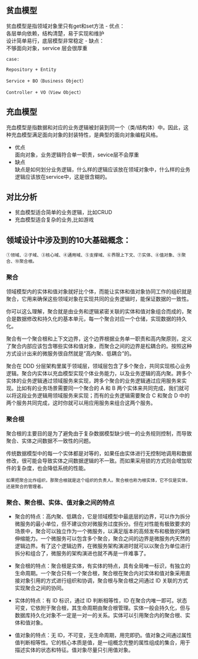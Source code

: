## 贫血模型
 贫血模型是指领域对象里只有get和set方法
    - 优点：<br>
 各层单向依赖，结构清楚，易于实现和维护<br>
 设计简单易行，底层模型非常稳定
    - 缺点：<br>
不够面向对象，service 层会很厚重
```
case:

Repository + Entity

Service + BO（Business Object）

Controller + VO（View Object）
```

## 充血模型

充血模型是指数据和对应的业务逻辑被封装到同一个（类/结构体）中。因此，这种充血模型满足面向对象的封装特性，是典型的面向对象编程风格。

- 优点<br>
面向对象，业务逻辑符合单一职责，sevice层不会厚重
- 缺点<br>
缺点是如何划分业务逻辑，什么样的逻辑应该放在领域对象中，什么样的业务逻辑应该放在service中，这是很含糊的。

## 对比分析

 * 贫血模型适合简单的业务逻辑，比如CRUD<br>
 * 充血模型适合复杂的业务,比如游戏 <br>


## 领域设计中涉及到的10大基础概念：
```
①领域、②子域、③核心域、④通用域、⑤支撑域、⑥界限上下文、⑦实体、⑧值对象、⑨聚合、⑩聚合根。
```


### 聚合

领域模型内的实体和值对象就好比个体，而能让实体和值对象协同工作的组织就是聚合，它用来确保这些领域对象在实现共同的业务逻辑时，能保证数据的一致性。

你可以这么理解，聚合就是由业务和逻辑紧密关联的实体和值对象组合而成的，聚合是数据修改和持久化的基本单元，每一个聚合对应一个仓储，实现数据的持久化。

聚合有一个聚合根和上下文边界，这个边界根据业务单一职责和高内聚原则，定义了聚合内部应该包含哪些实体和值对象，而聚合之间的边界是松耦合的。按照这种方式设计出来的微服务很自然就是“高内聚、低耦合”的。

聚合在 DDD 分层架构里属于领域层，领域层包含了多个聚合，共同实现核心业务逻辑。聚合内实体以充血模型实现个体业务能力，以及业务逻辑的高内聚。跨多个实体的业务逻辑通过领域服务来实现，跨多个聚合的业务逻辑通过应用服务来实现。比如有的业务场景需要同一个聚合的 A 和 B 两个实体来共同完成，我们就可以将这段业务逻辑用领域服务来实现；而有的业务逻辑需要聚合 C 和聚合 D 中的两个服务共同完成，这时你就可以用应用服务来组合这两个服务。

### 聚合根

聚合根的主要目的是为了避免由于复杂数据模型缺少统一的业务规则控制，而导致聚合、实体之间数据不一致性的问题。

传统数据模型中的每一个实体都是对等的，如果任由实体进行无控制地调用和数据修改，很可能会导致实体之间数据逻辑的不一致。而如果采用锁的方式则会增加软件的复杂度，也会降低系统的性能。

`如果把聚合比作组织，那聚合根就是这个组织的负责人。聚合根也称为根实体，它不仅是实体，还是聚合的管理者。`

### 聚合、聚合根、实体、值对象之间的特点

- 聚合的特点：高内聚、低耦合，它是领域模型中最底层的边界，可以作为拆分微服务的最小单位，但不建议你对微服务过度拆分。但在对性能有极致要求的场景中，聚合可以独立作为一个微服务，以满足版本的高频发布和极致的弹性伸缩能力。一个微服务可以包含多个聚合，聚合之间的边界是微服务内天然的逻辑边界。有了这个逻辑边界，在微服务架构演进时就可以以聚合为单位进行拆分和组合了，微服务的架构演进也就不再是一件难事了。

- 聚合根的特点：聚合根是实体，有实体的特点，具有全局唯一标识，有独立的生命周期。一个聚合只有一个聚合根，聚合根在聚合内对实体和值对象采用直接对象引用的方式进行组织和协调，聚合根与聚合根之间通过 ID 关联的方式实现聚合之间的协同。

- 实体的特点：有 ID 标识，通过 ID 判断相等性，ID 在聚合内唯一即可。状态可变，它依附于聚合根，其生命周期由聚合根管理。实体一般会持久化，但与数据库持久化对象不一定是一对一的关系。实体可以引用聚合内的聚合根、实体和值对象。

- 值对象的特点：无 ID，不可变，无生命周期，用完即扔。值对象之间通过属性值判断相等性。它的核心本质是值，是一组概念完整的属性组成的集合，用于描述实体的状态和特征。值对象尽量只引用值对象。
